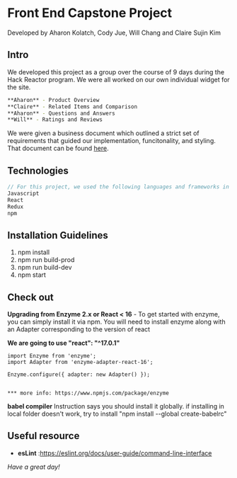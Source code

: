 # Front End Capstone Project
Developed by Aharon Kolatch, Cody Jue, Will Chang and Claire Sujin Kim

## Intro
We developed this project as a group over the course of 9 days during the Hack Reactor program.
We were all worked on our own individual widget for the site.

```bash
**Aharon** - Product Overview
**Claire** - Related Items and Comparison	
**Aharon** - Questions and Answers
**Will** - Ratings and Reviews
```
We were given a business document which outlined a strict set of requirements that guided our implementation, funcitonality, and styling.
That document can be found [here](https://docs.google.com/document/d/1KAqduzY8ae3DYrSoCL1i23qHe95zJRYFulqMk-sGLWY/edit#).

## Technologies
```javascript
// For this project, we used the following languages and frameworks in our implementation
Javascript
React
Redux
npm
```

## Installation Guidelines
  1. npm install
  2. npm run build-prod
  3. npm run build-dev
  4. npm start

## Check out
  **Upgrading from Enzyme 2.x or React < 16**
    - To get started with enzyme, you can simply install it via npm. You will need to install enzyme along with an Adapter corresponding to the version of react

**We are going to use "react": "^17.0.1"**

    import Enzyme from 'enzyme';
    import Adapter from 'enzyme-adapter-react-16';

    Enzyme.configure({ adapter: new Adapter() });


    *** more info: https://www.npmjs.com/package/enzyme

  **babel compiler**
  Instruction says you should install it globally.
  if installing in local folder doesn't work, try to install
  "npm install --global create-babelrc"

## **Useful resource**
- **esLint** :https://eslint.org/docs/user-guide/command-line-interface

_Have a great day!_
